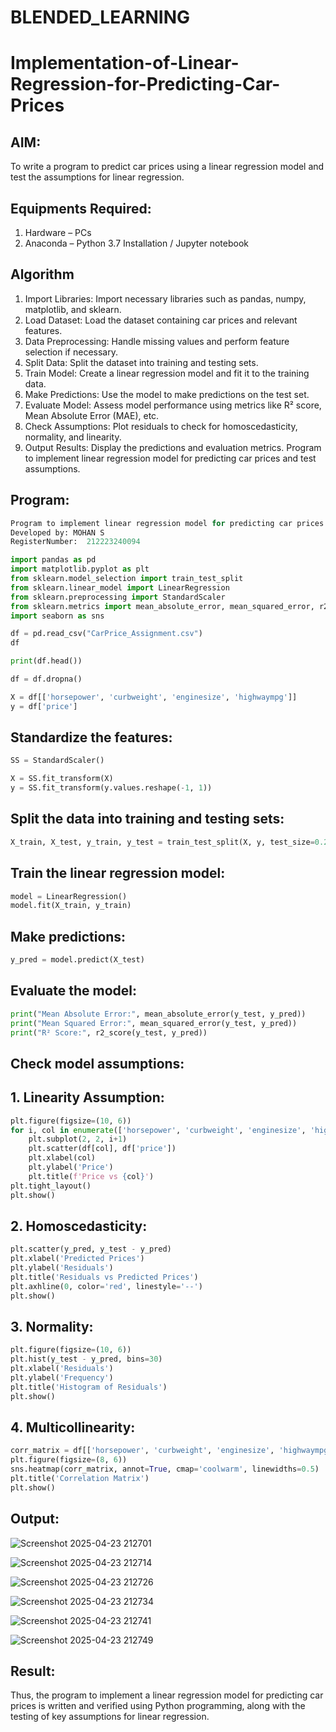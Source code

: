 # BLENDED_LEARNING
# Implementation-of-Linear-Regression-for-Predicting-Car-Prices
## AIM:
To write a program to predict car prices using a linear regression model and test the assumptions for linear regression.

## Equipments Required:
1. Hardware – PCs
2. Anaconda – Python 3.7 Installation / Jupyter notebook

## Algorithm
1. Import Libraries:
Import necessary libraries such as pandas, numpy, matplotlib, and sklearn.
2. Load Dataset:
Load the dataset containing car prices and relevant features.
3. Data Preprocessing:
Handle missing values and perform feature selection if necessary.
4. Split Data:
Split the dataset into training and testing sets.
5. Train Model:
Create a linear regression model and fit it to the training data.
6. Make Predictions:
Use the model to make predictions on the test set.
7. Evaluate Model:
Assess model performance using metrics like R² score, Mean Absolute Error (MAE), etc.
8. Check Assumptions:
Plot residuals to check for homoscedasticity, normality, and linearity.
9. Output Results:
Display the predictions and evaluation metrics.
Program to implement linear regression model for predicting car prices and test assumptions.


## Program:

```PYTHON
Program to implement linear regression model for predicting car prices and test assumptions.
Developed by: MOHAN S
RegisterNumber:  212223240094
```

```PYTHON
import pandas as pd
import matplotlib.pyplot as plt
from sklearn.model_selection import train_test_split
from sklearn.linear_model import LinearRegression
from sklearn.preprocessing import StandardScaler
from sklearn.metrics import mean_absolute_error, mean_squared_error, r2_score
import seaborn as sns
```

```PYTHON
df = pd.read_csv("CarPrice_Assignment.csv")
df
```

```python
print(df.head())
```

```python
df = df.dropna()
```

```python
X = df[['horsepower', 'curbweight', 'enginesize', 'highwaympg']]
y = df['price']
```

## Standardize the features:
```python
SS = StandardScaler()

X = SS.fit_transform(X)
y = SS.fit_transform(y.values.reshape(-1, 1))
```

## Split the data into training and testing sets:
```python
X_train, X_test, y_train, y_test = train_test_split(X, y, test_size=0.2, random_state=42)
```

## Train the linear regression model:
```python
model = LinearRegression()
model.fit(X_train, y_train)
```

## Make predictions:
```python
y_pred = model.predict(X_test)
```

## Evaluate the model:
```python
print("Mean Absolute Error:", mean_absolute_error(y_test, y_pred))
print("Mean Squared Error:", mean_squared_error(y_test, y_pred))
print("R² Score:", r2_score(y_test, y_pred))
```

## Check model assumptions:
## 1. Linearity Assumption:
```python
plt.figure(figsize=(10, 6))
for i, col in enumerate(['horsepower', 'curbweight', 'enginesize', 'highwaympg']):
    plt.subplot(2, 2, i+1)
    plt.scatter(df[col], df['price'])
    plt.xlabel(col)
    plt.ylabel('Price')
    plt.title(f'Price vs {col}')
plt.tight_layout()
plt.show()
```

## 2. Homoscedasticity:
```python
plt.scatter(y_pred, y_test - y_pred)
plt.xlabel('Predicted Prices')
plt.ylabel('Residuals')
plt.title('Residuals vs Predicted Prices')
plt.axhline(0, color='red', linestyle='--')
plt.show()
```

## 3. Normality:
```python
plt.figure(figsize=(10, 6))
plt.hist(y_test - y_pred, bins=30)
plt.xlabel('Residuals')
plt.ylabel('Frequency')
plt.title('Histogram of Residuals')
plt.show()
```

## 4. Multicollinearity:
```python
corr_matrix = df[['horsepower', 'curbweight', 'enginesize', 'highwaympg']].corr()
plt.figure(figsize=(8, 6))
sns.heatmap(corr_matrix, annot=True, cmap='coolwarm', linewidths=0.5)
plt.title('Correlation Matrix')
plt.show()
```

## Output:
![Screenshot 2025-04-23 212701](https://github.com/user-attachments/assets/5481dd89-ee07-4213-8393-8069326ab482)

![Screenshot 2025-04-23 212714](https://github.com/user-attachments/assets/99712916-9d40-40e5-a0d7-fcf1b9f583f6)

![Screenshot 2025-04-23 212726](https://github.com/user-attachments/assets/19532b39-a143-490e-b5bf-c1816131ce7e)

![Screenshot 2025-04-23 212734](https://github.com/user-attachments/assets/f0de0ea8-80a6-4bf7-b5e2-4f875d4454b6)

![Screenshot 2025-04-23 212741](https://github.com/user-attachments/assets/7d3a569e-1b9b-4028-a73c-aba63a48fbf3)

![Screenshot 2025-04-23 212749](https://github.com/user-attachments/assets/fa31c609-2b7b-4cb4-b456-1ee421469918)


## Result:
Thus, the program to implement a linear regression model for predicting car prices is written and verified using Python programming, along with the testing of key assumptions for linear regression.
